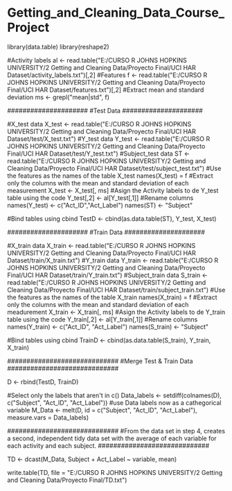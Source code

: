 # Getting_and_Cleaning_Data_Course_Project
library(data.table)
library(reshape2)

#Activity labels
al <- read.table("E:/CURSO R JOHNS HOPKINS UNIVERSITY/2 Getting and Cleaning Data/Proyecto Final/UCI HAR Dataset/activity_labels.txt")[,2]
#Features
f <- read.table("E:/CURSO R JOHNS HOPKINS UNIVERSITY/2 Getting and Cleaning Data/Proyecto Final/UCI HAR Dataset/features.txt")[,2]
#Extract mean and standard deviation 
ms <- grepl("mean|std", f)

#####################
#Test Data
#####################

#X_test data
X_test <- read.table("E:/CURSO R JOHNS HOPKINS UNIVERSITY/2 Getting and Cleaning Data/Proyecto Final/UCI HAR Dataset/test/X_test.txt")
#Y_test data 
Y_test <- read.table("E:/CURSO R JOHNS HOPKINS UNIVERSITY/2 Getting and Cleaning Data/Proyecto Final/UCI HAR Dataset/test/Y_test.txt")
#Subject_test data
ST <- read.table("E:/CURSO R JOHNS HOPKINS UNIVERSITY/2 Getting and Cleaning Data/Proyecto Final/UCI HAR Dataset/test/subject_test.txt")
#Use the features as the names of the table X_test
names(X_test) = f
#Extract only the columns with the mean and standard deviation of each measurement 
X_test <- X_test[, ms]
#Asign the Activity labels to de Y_test table using the code
Y_test[,2] <- al[Y_test[,1]]
#Rename columns 
names(Y_test) <- c("Act_ID","Act_Label")
names(ST) <-  "Subject"


#Bind tables using cbind
TestD <- cbind(as.data.table(ST), Y_test, X_test)

#####################
#Train Data
#####################

#X_train data
X_train <- read.table("E:/CURSO R JOHNS HOPKINS UNIVERSITY/2 Getting and Cleaning Data/Proyecto Final/UCI HAR Dataset/train/X_train.txt")
#Y_train data
Y_train <- read.table("E:/CURSO R JOHNS HOPKINS UNIVERSITY/2 Getting and Cleaning Data/Proyecto Final/UCI HAR Dataset/train/Y_train.txt")
#Subject_train data 
S_train <- read.table("E:/CURSO R JOHNS HOPKINS UNIVERSITY/2 Getting and Cleaning Data/Proyecto Final/UCI HAR Dataset/train/subject_train.txt")
#Use the features as the names of the table X_train
names(X_train) = f
#Extract only the columns with the mean and standard deviation of each meadurement
X_train <- X_train[, ms]
#Asign the Activity labels to de Y_train table using the code
Y_train[,2] <- al[Y_train[,1]]
#Rename columns 
names(Y_train) <- c("Act_ID", "Act_Label")
names(S_train) <- "Subject"

#Bind tables using cbind
TrainD <- cbind(as.data.table(S_train), Y_train, X_train)


#############################
#Merge Test & Train Data
#############################

D <- rbind(TestD, TrainD)

#Select only the labels that aren't in c()
Data_labels <- setdiff(colnames(D), c("Subject", "Act_ID", "Act_Label"))
#use Data labels now as a cathegorical variable 
M_Data <- melt(D, id = c("Subject", "Act_ID", "Act_Label"), measure.vars = Data_labels)

#############################
#From the data set in step 4, creates a second, independent tidy data set with the average of each variable for each activity and each subject.
#############################
 
TD <- dcast(M_Data, Subject + Act_Label ~ variable, mean)

write.table(TD, file = "E:/CURSO R JOHNS HOPKINS UNIVERSITY/2 Getting and Cleaning Data/Proyecto Final/TD.txt")
